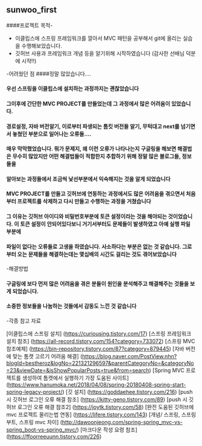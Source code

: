 ## sunwoo_first

####프로젝트 목적-
- 이클립스에 스프링 프레임워크를 깔아서 MVC 패턴을 공부해서 git에 올리는 실습을 수행해보았습니다.
- 깃허브 사용과 프레임워크 개념 등을 알기위해 시작하였습니다 (감사한 선배님 덕분에 시작!!)


-어려웠던 점
####정말 많았습니다.... 
#### 우선 스프링을 이클립스에 설치하는 과정까지는 괜찮았습니다
#### 그이후에 간단한 MVC PROJECT를 만들었는데 그 과정에서 많은 어려움이 있었습니다. 
#### 경로설정, 자바 버전알기, 이로부터 파생되는 톰킷 버전들 알기, 무턱대고 next를 넘기면서 놓쳤던 부분으로 일어나는 오류들.... 
#### 매우 막막했었습니다. 뭐가 문제지, 왜 이런 오류가 나타나는지 구글링을 해보면 해결법은 무수히 많았지만 어떤 해결법들이 적합한지 추합하기 위해 정말 많은 블로그들, 정보들을
#### 알아보는 과정들에서 조금씩 낯선부분에서 익숙해지는 것을 알게 되었습니다
#### MVC PROJECT를 만들고 깃허브에 연동하는 과정에서도 많은 어려움을 겪으면서 처음부터 프로젝트를 삭제하고 다시 만들고 수행하는 과정을 거쳤습니다
#### 그 이유는 깃허브 아이디와 비밀번호부분에 토큰 설정이라는 것을 해야되는 것이었습니다. 이 토큰 설정이 안되어있다보니 거기서부터도 문제들이 발생하였고 아예 실행 파일 부분에 
#### 파일이 없다는 오류들로 고생을 하였습니다. 사소하다는 부분은 없는 것 같습니다. 그로부터 오는 문제들을 해결하는데는 몇십배의 시간도 걸리는 것도 겪어보았습니다


-해결방법
#### 구글링에 보다 먼저 많은 어려움을 겪은 분들이 원인을 분석해주고 해결해주는 것들을 보게 되었습니다. 
#### 소중한 정보들을 나눔하는 것들에서 감동도 느낀 것 같습니다



-각종 참고 자료

[이클립스에 스프링 설치] (https://curiousing.tistory.com/17)
[스프링 프레임워크 설치 참조] (https://all-record.tistory.com/154?category=733072)
[스프링 MVC 참조예제] (https://bin-repository.tistory.com/87?category=879445)
[자바 버전에 맞는 톰캣 고르기 어려움 해결] (https://blog.naver.com/PostView.nhn?blogId=bestheroz&logNo=221321296597&parentCategoryNo=&categoryNo=23&viewDate=&isShowPopularPosts=true&from=search)
[Spring MVC 프로젝트를 생성하여 톰캣에서 실행하기 가장 도움된 사이트] (https://www.hanumoka.net/2018/04/08/spring-20180408-spring-start-spring-legacy-project/)
[깃 설치] (https://goddaehee.tistory.com/216)
[push 시 깃허브 로그인 오류 해결 참조] (https://kitty-geno.tistory.com/89)
[push 시 깃허브 로그인 오류 해결 참조2] (https://joytk.tistory.com/58)
[완전 도움된 깃허브에 mvc 프로젝트 올리는법 연동] (https://lifere.tistory.com/143)
[개념/ 스프링, 스프링부트, 스프링 mvc 차이] (http://dawoonjeong.com/spring-spring_mvc-vs-spring_boot-vs-spring_mvc/)
[마크다운 작성 요령 참조] (https://ffoorreeuunn.tistory.com/226)
